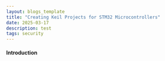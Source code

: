 ```yaml
---
layout: blogs_template
title: "Creating Keil Projects for STM32 Microcontrollers"
date: 2025-03-17
description: test
tags: security
---
```

#### Introduction
